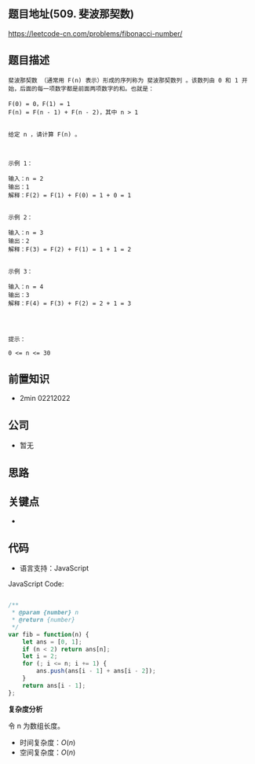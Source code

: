 
## 题目地址(509. 斐波那契数)

https://leetcode-cn.com/problems/fibonacci-number/

## 题目描述

```
斐波那契数 （通常用 F(n) 表示）形成的序列称为 斐波那契数列 。该数列由 0 和 1 开始，后面的每一项数字都是前面两项数字的和。也就是：

F(0) = 0，F(1) = 1
F(n) = F(n - 1) + F(n - 2)，其中 n > 1


给定 n ，请计算 F(n) 。

 

示例 1：

输入：n = 2
输出：1
解释：F(2) = F(1) + F(0) = 1 + 0 = 1


示例 2：

输入：n = 3
输出：2
解释：F(3) = F(2) + F(1) = 1 + 1 = 2


示例 3：

输入：n = 4
输出：3
解释：F(4) = F(3) + F(2) = 2 + 1 = 3


 

提示：

0 <= n <= 30
```

## 前置知识

- 2min 02212022

## 公司

- 暂无

## 思路

## 关键点

-

## 代码

- 语言支持：JavaScript

JavaScript Code:

```javascript

/**
 * @param {number} n
 * @return {number}
 */
var fib = function(n) {
    let ans = [0, 1];
    if (n < 2) return ans[n];
    let i = 2;
    for (; i <= n; i += 1) {
        ans.push(ans[i - 1] + ans[i - 2]);
    }
    return ans[i - 1];
};

```


**复杂度分析**

令 n 为数组长度。

- 时间复杂度：$O(n)$
- 空间复杂度：$O(n)$



